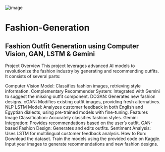 ![image](https://github.com/user-attachments/assets/278f1dcb-1877-455c-8701-7757108d6d60)

# Fashion-Generation
## Fashion Outfit Generation using Computer Vision, GAN, LSTM & Gemini
Project Overview
This project leverages advanced AI models to revolutionize the fashion industry by generating and recommending outfits. It consists of several parts:

Computer Vision Model: Classifies fashion images, retrieving style information.
Complementary Recommender System: Integrated with Gemini to suggest the missing outfit component.
DCGAN: Generates new fashion designs.
cGAN: Modifies existing outfit images, providing fresh alternatives.
NLP LSTM Model: Analyzes customer feedback in both English and Egyptian dialects, using pre-trained models with fine-tuning.
Features
Image Classification: Accurately classifies fashion styles.
Gemini Integration: Provides recommendations based on the user’s outfit.
GAN-based Fashion Design: Generates and edits outfits.
Sentiment Analysis: Uses LSTM for multilingual customer feedback analysis.
How to Run:
Download the dataset.
Train the models using the provided code on Kaggle.
Input your images to generate recommendations and new fashion designs.
